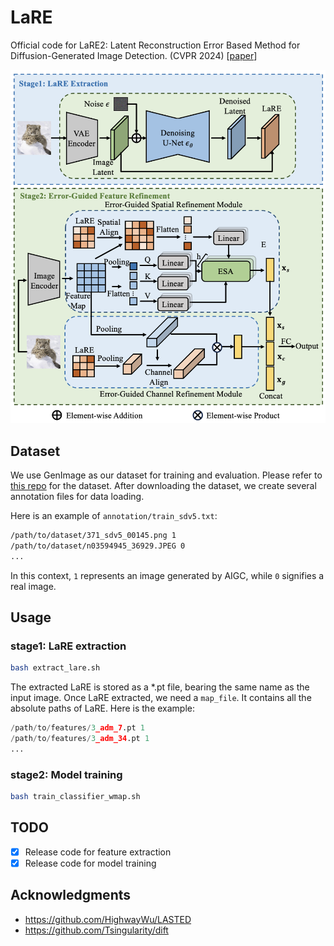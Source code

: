 # LaRE
Official code for LaRE2: Latent Reconstruction Error Based Method for Diffusion-Generated Image Detection. (CVPR 2024) [[paper](https://arxiv.org/pdf/2403.17465)]


![image](./assets/overview.png)


## Dataset
We use GenImage as our dataset for training and evaluation. Please refer to [this repo](https://github.com/GenImage-Dataset/GenImage) 
for the dataset. After downloading the dataset, we create several annotation files for data loading.

Here is an example of `annotation/train_sdv5.txt`: 
```bash
/path/to/dataset/371_sdv5_00145.png 1
/path/to/dataset/n03594945_36929.JPEG 0
...
```

In this context, `1` represents an image generated by AIGC, while `0` signifies a real image.

## Usage
### stage1: LaRE extraction
```bash
bash extract_lare.sh
```
The extracted LaRE is stored as a *.pt file, bearing the same name as the input image.
Once LaRE extracted, we need a `map_file`. It contains all the absolute paths of LaRE. Here is the example:
```python
/path/to/features/3_adm_7.pt 1
/path/to/features/3_adm_34.pt 1
...
```

### stage2: Model training
```bash
bash train_classifier_wmap.sh
```

## TODO
- [x] Release code for feature extraction
- [x] Release code for model training

## Acknowledgments
* https://github.com/HighwayWu/LASTED
* https://github.com/Tsingularity/dift